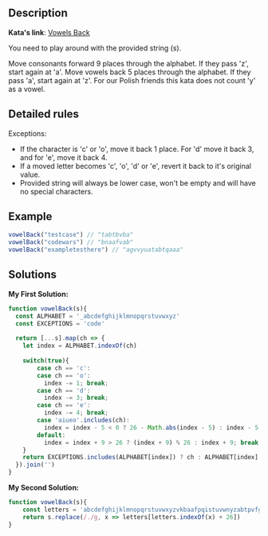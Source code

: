 ## Description

**Kata's link**: [Vowels Back](https://www.codewars.com/kata/57cfd92c05c1864df2001563)

You need to play around with the provided string (s).


Move consonants forward 9 places through the alphabet. If they pass 'z', start again at 'a'.
Move vowels back 5 places through the alphabet. If they pass 'a', start again at 'z'. For our Polish friends this kata does not count 'y' as a vowel.

## Detailed rules

Exceptions:
* If the character is 'c' or 'o', move it back 1 place. For 'd' move it back 3, and for 'e', move it back 4.
* If a moved letter becomes 'c', 'o', 'd' or 'e', revert it back to it's original value.
* Provided string will always be lower case, won't be empty and will have no special characters.

## Example

```js
vowelBack("testcase") // "tabtbvba"
vowelBack("codewars") // "bnaafvab"
vowelBack("exampletesthere") // "agvvyuatabtqaaa"
```

## Solutions

**My First Solution:**


```js
function vowelBack(s){
  const ALPHABET = '_abcdefghijklmnopqrstuvwxyz'
  const EXCEPTIONS = 'code'
  
  return [...s].map(ch => {
    let index = ALPHABET.indexOf(ch)
    
    switch(true){
        case ch == 'c':
        case ch == 'o':
          index -= 1; break;
        case ch == 'd':
          index -= 3; break;
        case ch == 'e':
          index -= 4; break;
        case 'aiueo'.includes(ch):
          index = index - 5 < 0 ? 26 - Math.abs(index - 5) : index - 5; break
        default: 
          index = index + 9 > 26 ? (index + 9) % 26 : index + 9; break 
    }
    return EXCEPTIONS.includes(ALPHABET[index]) ? ch : ALPHABET[index]
  }).join('')
}
```

**My Second Solution:**

```js
function vowelBack(s){
	const letters = 'abcdefghijklmnopqrstuvwxyzvkbaafpqistuvwnyzabtpvfghi'
	return s.replace(/./g, x => letters[letters.indexOf(x) + 26])
}
```


